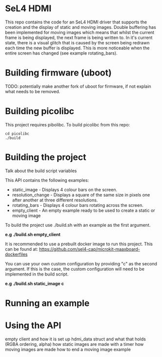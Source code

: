 # SeL4 HDMI

This repo contains the code for an SeL4 HDMI driver that supports the creation and the display of static and moving images. Double buffering has been implemented for moving images which means that whilst the current frame is being displayed, the next frame is being written to. In it's current state, there is a visual glitch that is caused by the screen being redrawn each time the new buffer is displayed. This is more noticeable when the entire screen has changed (see example rotating_bars). 

# Building firmware (uboot)

TODO: potentially make another fork of uboot for firmware, if not explain what needs to be removed.

# Building picolibc

This project requires pibolibc. To build picolibc from this repo:

```
cd picolibc
./build
```

# Building the project

Talk about the build script variables

This API contains the following examples:

* static_image - Displays 4 colour bars on the screen.
* resolution_change - Displays a square of the same size in pixels one after another at three different resolutions.
* rotating_bars - Displays 4 colour bars rotating across the screen.
* empty_client - An empty example ready to be used to create a static or moving image

To build the project use ./build.sh with an example as the first argument.

__e.g ./build.sh empty_client__

It is recommended to use a prebuilt docker image to run this project. This can be found at: https://github.com/sel4-cap/microkit-maaxboard-dockerfiles

You can use your own custom configuration by providing "c" as the second argument. If this is the case, the custom configuration will need to be implemented in the build script.

__e.g ./build.sh static_image c__

# Running an example


# Using the API

empty client and how it is set up
hdmi_data struct and what that holds (RGBA ordering, alpha)
how static images are made with a timer
how moving images are made
how to end a moving image example
